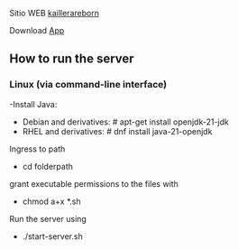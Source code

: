 
Sitio WEB
[kaillerareborn](https://kaillerareborn.github.io)

Download
 [App](https://github.com/God-Weapon/EmuLinkerSF/releases/download/0.93.2/EmuLinkerSF_v93.2.zip)

## How to run the server

### Linux (via command-line interface)

-Install Java: 

 - Debian and derivatives: # apt-get install openjdk-21-jdk 
 - RHEL and derivatives: # dnf install java-21-openjdk

  
Ingress to path

 - cd folderpath

grant executable permissions to the files with

 - chmod a+x *.sh

Run the server using

 - ./start-server.sh
